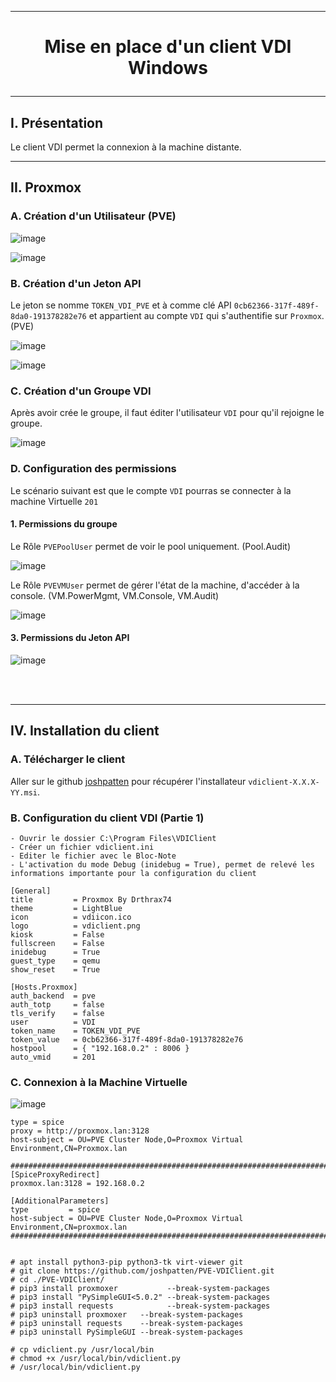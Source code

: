 ------------------------------------------------------------------------------------------------------------------------------------------------------------------------------------
# <p align='center'> Mise en place d'un client VDI Windows </p>

------------------------------------------------------------------------------------------------------------------------------------------------------------------------------------
## I. Présentation
Le client VDI permet la connexion à la machine distante.

------------------------------------------------------------------------------------------------------------------------------------------------------------------------------------
## II. Proxmox
### A. Création d'un Utilisateur (PVE)
![image](https://github.com/MarcJaffre/Microsoft/assets/35907/026f3a1d-3f96-40d7-80ae-3a42c0d1c9c2)

![image](https://github.com/MarcJaffre/Microsoft/assets/35907/c84913e2-12d5-4f56-b0c8-1ece8e43f132)

### B. Création d'un Jeton API
Le jeton se nomme `TOKEN_VDI_PVE` et à comme clé API `0cb62366-317f-489f-8da0-191378282e76` et appartient au compte `VDI` qui s'authentifie sur `Proxmox`. (PVE)

![image](https://github.com/MarcJaffre/Microsoft/assets/35907/09e39141-2117-4436-b619-731246c201e2)

![image](https://github.com/MarcJaffre/Microsoft/assets/35907/ec7c44a8-830b-4b77-98c8-9eb0ff70a9a3)

### C. Création d'un Groupe VDI
Après avoir crée le groupe, il faut éditer l'utilisateur `VDI` pour qu'il rejoigne le groupe.

![image](https://github.com/MarcJaffre/Microsoft/assets/35907/9b400417-6dfd-4a2b-a5c5-41dbf7a0d452)

### D. Configuration des permissions
Le scénario suivant est que le compte `VDI` pourras se connecter à la machine Virtuelle `201`

#### 1. Permissions du groupe
Le Rôle `PVEPoolUser` permet de voir le pool uniquement. (Pool.Audit)

![image](https://github.com/MarcJaffre/Microsoft/assets/35907/9e3bdee5-dad7-4d20-bbad-ada86c9b5595)

Le Rôle `PVEVMUser` permet de gérer l'état de la machine, d'accéder à la console. (VM.PowerMgmt, VM.Console, VM.Audit)

![image](https://github.com/MarcJaffre/Microsoft/assets/35907/f7c6e2af-a607-4cff-8f9a-c6df10b17c59)

#### 3. Permissions du Jeton API
![image](https://github.com/MarcJaffre/Microsoft/assets/35907/680288a6-1ae3-4e8a-a01b-a75040c8c431)


<br />
<br />



------------------------------------------------------------------------------------------------------------------------------------------------------------------------------------
## IV. Installation du client
### A. Télécharger le client
Aller sur le github [joshpatten](https://github.com/joshpatten/PVE-VDIClient/releases) pour récupérer l'installateur `vdiclient-X.X.X-YY.msi`.

### B. Configuration du client VDI (Partie 1)
```
- Ouvrir le dossier C:\Program Files\VDIClient
- Créer un fichier vdiclient.ini
- Editer le fichier avec le Bloc-Note
- L'activation du mode Debug (inidebug = True), permet de relevé les informations importante pour la configuration du client
```

```
[General]
title         = Proxmox By Drthrax74
theme         = LightBlue
icon          = vdiicon.ico
logo          = vdiclient.png
kiosk         = False
fullscreen    = False
inidebug      = True
guest_type    = qemu
show_reset    = True

[Hosts.Proxmox]
auth_backend  = pve
auth_totp     = false
tls_verify    = false
user          = VDI
token_name    = TOKEN_VDI_PVE
token_value   = 0cb62366-317f-489f-8da0-191378282e76
hostpool      = { "192.168.0.2" : 8006 }
auto_vmid     = 201
```
### C. Connexion à la Machine Virtuelle

![image](https://github.com/MarcJaffre/Microsoft/assets/35907/72578770-9274-4934-90ad-c151d3d8618d)

```
type = spice
proxy = http://proxmox.lan:3128
host-subject = OU=PVE Cluster Node,O=Proxmox Virtual Environment,CN=Proxmox.lan
```





```
################################################################################
[SpiceProxyRedirect]
proxmox.lan:3128 = 192.168.0.2

[AdditionalParameters]
type         = spice
host-subject = OU=PVE Cluster Node,O=Proxmox Virtual Environment,CN=proxmox.lan
################################################################################


# apt install python3-pip python3-tk virt-viewer git
# git clone https://github.com/joshpatten/PVE-VDIClient.git
# cd ./PVE-VDIClient/
# pip3 install proxmoxer           --break-system-packages
# pip3 install "PySimpleGUI<5.0.2" --break-system-packages
# pip3 install requests            --break-system-packages
# pip3 uninstall proxmoxer   --break-system-packages
# pip3 uninstall requests    --break-system-packages
# pip3 uninstall PySimpleGUI --break-system-packages

# cp vdiclient.py /usr/local/bin
# chmod +x /usr/local/bin/vdiclient.py
# /usr/local/bin/vdiclient.py
```

